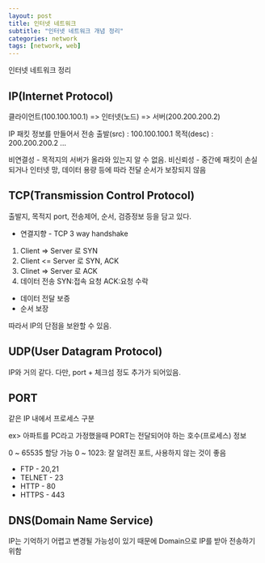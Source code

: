 ```yaml
---
layout: post
title: 인터넷 네트워크
subtitle: "인터넷 네트워크 개념 정리"
categories: network
tags: [network, web]
---
```


인터넷 네트워크 정리

## IP(Internet Protocol)

클라이언트(100.100.100.1) => 인터넷(노드) => 서버(200.200.200.2)

IP 패킷 정보를 만들어서 전송
출발(src) : 100.100.100.1
목적(desc) : 200.200.200.2
...

비연결성 - 목적지의 서버가 올라와 있는지 알 수 없음.
비신뢰성 - 중간에 패킷이 손실되거나 인터넷 망, 데이터 용량 등에 따라 전달 순서가 보장되지 않음

## TCP(Transmission Control Protocol)
출발지, 목적지 port, 전송제어, 순서, 검증정보 등을 담고 있다. 

- 연결지향 - TCP 3 way handshake
 1. Client => Server 로 SYN
 2. Client <= Server 로 SYN, ACK
 3. Clinet => Server 로 ACK 
 4. 데이터 전송
 SYN:접속 요청
 ACK:요청 수락

- 데이터 전달 보증
- 순서 보장

따라서 IP의 단점을 보완할 수 있음.

## UDP(User Datagram Protocol)
 
IP와 거의 같다. 다만, port + 체크섬 정도 추가가 되어있음.

## PORT

같은 IP 내에서 프로세스 구분

ex> 아파트를 PC라고 가정했을때 PORT는 전달되어야 하는 호수(프로세스) 정보

0 ~ 65535 할당 가능
0 ~ 1023: 잘 알려진 포트, 사용하지 않는 것이 좋음
- FTP - 20,21
- TELNET - 23
- HTTP - 80
- HTTPS - 443

## DNS(Domain Name Service)

IP는 기억하기 어렵고 변경될 가능성이 있기 때문에 Domain으로 IP를 받아 전송하기 위함







